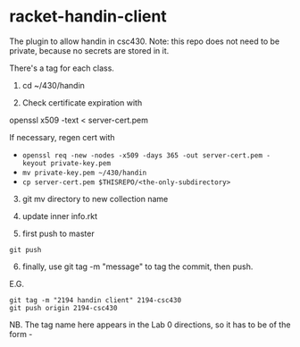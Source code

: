 racket-handin-client
====================

The plugin to allow handin in csc430. Note: this repo does not need to be
private, because no secrets are stored in it.

There's a tag for each class.

1) cd ~/430/handin

2) Check certificate expiration with

openssl x509 -text < server-cert.pem 

If necessary, regen cert with

- `openssl req -new -nodes -x509 -days 365 -out server-cert.pem -keyout private-key.pem`
- `mv private-key.pem ~/430/handin`
- `cp server-cert.pem $THISREPO/<the-only-subdirectory>`

3) git mv directory to new collection name

4) update inner info.rkt

5) first push to master

```
git push
```

6) finally, use git tag -m "message" <name-of-tag> to tag the commit, then push.

E.G.

```
git tag -m "2194 handin client" 2194-csc430
git push origin 2194-csc430
```

NB. The tag name here appears in the Lab 0 directions, so it has to be of the form <qtr>-<course>

